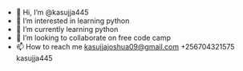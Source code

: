 - 👋 Hi, I’m @kasujja445
- 👀 I’m interested in learning python 
- 🌱 I’m currently learning python
- 💞️ I’m looking to collaborate on free code camp
- 📫 How to reach me <kasujjajoshua09@gmail.com>
+256704321575
kasujja445 

<!---
kasujja445/kasujja445 is a ✨ special ✨ repository because its `README.md` (this file) appears on your GitHub profile.
You can click the Preview link to take a look at your changes.
--->
